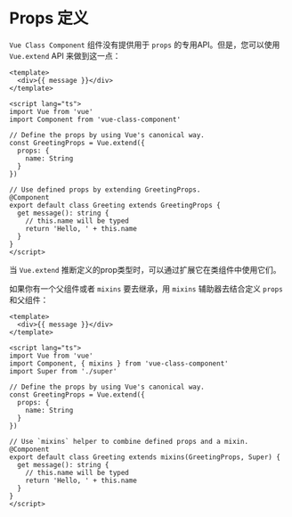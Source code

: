 # Props 定义

`Vue Class Component` 组件没有提供用于 `props` 的专用API。但是，您可以使用 `Vue.extend` API 来做到这一点：

```vue
<template>
  <div>{{ message }}</div>
</template>

<script lang="ts">
import Vue from 'vue'
import Component from 'vue-class-component'

// Define the props by using Vue's canonical way.
const GreetingProps = Vue.extend({
  props: {
    name: String
  }
})

// Use defined props by extending GreetingProps.
@Component
export default class Greeting extends GreetingProps {
  get message(): string {
    // this.name will be typed
    return 'Hello, ' + this.name
  }
}
</script>
```

当 `Vue.extend` 推断定义的prop类型时，可以通过扩展它在类组件中使用它们。

如果你有一个父组件或者 `mixins` 要去继承，用 `mixins` 辅助器去结合定义 `props` 和父组件：

```vue
<template>
  <div>{{ message }}</div>
</template>

<script lang="ts">
import Vue from 'vue'
import Component, { mixins } from 'vue-class-component'
import Super from './super'

// Define the props by using Vue's canonical way.
const GreetingProps = Vue.extend({
  props: {
    name: String
  }
})

// Use `mixins` helper to combine defined props and a mixin.
@Component
export default class Greeting extends mixins(GreetingProps, Super) {
  get message(): string {
    // this.name will be typed
    return 'Hello, ' + this.name
  }
}
</script>
```
